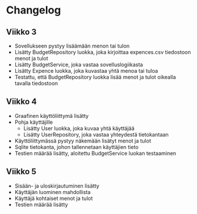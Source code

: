 # Changelog

## Viikko 3

- Sovellukseen pystyy lisäämään menon tai tulon
- Lisätty BudgetRepository luokka, joka kirjoittaa expences.csv tiedostoon menot ja tulot
- Lisätty BudgetService, joka vastaa sovelluslogiikasta
- Lisätty Expence luokka, joka kuvastaa yhtä menoa tai tuloa
- Testattu, että BudgetRepository luokka lisää menot ja tulot oikealla tavalla tiedostoon

## Viikko 4

- Graafinen käyttöliittymä lisätty
- Pohja käyttäjille
  - Lisätty User luokka, joka kuvaa yhtä käyttäjää
  - Lisätty UserRepository, joka vastaa yhteydestä tietokantaan
- Käyttöliittymässä pystyy näkemään lisätyt menot ja tulot
- Sqlite tietokanta, johon tallennetaan käyttäjien tieto
- Testien määrää lisätty, aloitettu BudgetService luokan testaaminen

## Viikko 5

- Sisään- ja uloskirjautuminen lisätty
- Käyttäjän luominen mahdollista
- Käyttäjä kohtaiset menot ja tulot
- Testien määrää lisätty

